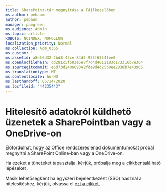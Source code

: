 ```yaml
---
title: SharePoint-tár megnyitása a Fájlkezelőben
ms.author: pebaum
author: pebaum
manager: pamgreen
ms.audience: Admin
ms.topic: article
ROBOTS: NOINDEX, NOFOLLOW
localization_priority: Normal
ms.collection: Adm_O365
ms.custom: ''
ms.assetid: a8e56d32-2bd3-43ce-84df-925f6354fee0
ms.openlocfilehash: cd281c5f503e5e7f7d4d4012183c173316b7e364
ms.sourcegitcommit: e6d73d240669342fde9d4d25b0ee2838b7e43965
ms.translationtype: MT
ms.contentlocale: hu-HU
ms.lasthandoff: 05/14/2020
ms.locfileid: "44235443"
---
```

# <a name="credential-messages-in-sharepoint-or-onedrive"></a>Hitelesítő adatokról küldhető üzenetek a SharePointban vagy a OneDrive-on

Előfordulhat, hogy az Office rendszeres enad dokumentumokat próbál megnyitni a SharePoint Online-ban vagy a OneDrive-on.

Ha ezeket a tüneteket tapasztalja, kérjük, próbálja meg a [cikkben](https://support.microsoft.com/help/2913639/office-applications-periodically-prompt-for-credentials-to-sharepoint)található lépéseket .

Másik lehetőségként ha egyszeri bejelentkezést (SSO) használ a hitelesítéshez, kérjük, olvassa el [ezt a cikket.](https://support.microsoft.com/help/4025962/cant-sign-in-after-update-to-office-2016-build-16-0-7967-on-windows-10)

